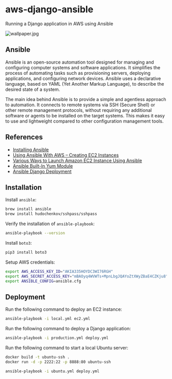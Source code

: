 # aws-django-ansible
Running a Django application in AWS using Ansible

![wallpaper.jpg](wallpaper.jpg)

## Ansible

Ansible is an open-source automation tool designed for managing and configuring computer systems and software applications. It simplifies the process of automating tasks such as provisioning servers, deploying applications, and configuring network devices. Ansible uses a declarative language, based on YAML (Yet Another Markup Language), to describe the desired state of a system.

The main idea behind Ansible is to provide a simple and agentless approach to automation. It connects to remote systems via SSH (Secure Shell) or other remote management protocols, without requiring any additional software or agents to be installed on the target systems. This makes it easy to use and lightweight compared to other configuration management tools.

## References

- [Installing Ansible](https://www.ansible.com/)
- [Using Ansible With AWS – Creating EC2 Instances](https://geektechstuff.com/2020/07/06/using-ansible-with-aws-creating-ec2-instances-aws-ansible/)
- [Various Ways to Launch Amazon EC2 Instance Using Ansible](https://dev.to/aws-builders/launch-amazon-ec2-using-ansible-1mpf)
- [Ansible Built-In Yum Module](https://docs.ansible.com/ansible/latest/collections/ansible/builtin/yum_module.html)
- [Ansible Django Deployment](https://github.com/baxeico/django_ansible/tree/master/ansible)

## Installation

Install `ansible`:

```bash
brew install ansible
brew install hudochenkov/sshpass/sshpass
```

Verify the installation of `ansible-playbook`:
```bash
ansible-playbook --version
```

Install `boto3`:

```bash
pip3 install boto3
```

Setup AWS credentials:

```bash
export AWS_ACCESS_KEY_ID="AKIA335HOYDC3WI76RGH"
export AWS_SECRET_ACCESS_KEY="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"
export ANSIBLE_CONFIG=ansible.cfg
```

## Deployment

Run the following command to deploy an EC2 instance:

```bash
ansible-playbook -i local.yml ec2.yml
```

Run the following command to deploy a Django application:

```bash
ansible-playbook -i production.yml deploy.yml
```

Run the following command to start a local Ubuntu server:

```bash
docker build -t ubuntu-ssh .
docker run -d -p 2222:22 -p 8888:80 ubuntu-ssh 
```

```bash
ansible-playbook -i ubuntu.yml deploy.yml
```